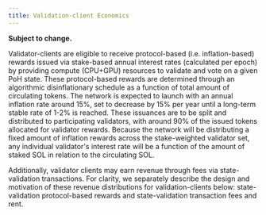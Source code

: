 ```yaml
---
title: Validation-client Economics
---
```


**Subject to change.**

Validator-clients are eligible to receive protocol-based \(i.e. inflation-based\) rewards issued via stake-based annual interest rates \(calculated per epoch\) by providing compute \(CPU+GPU\) resources to validate and vote on a given PoH state. These protocol-based rewards are determined through an algorithmic disinflationary schedule as a function of total amount of circulating tokens. The network is expected to launch with an annual inflation rate around 15%, set to decrease by 15% per year until a long-term stable rate of 1-2% is reached. These issuances are to be split and distributed to participating validators, with around 90% of the issued tokens allocated for validator rewards. Because the network will be distributing a fixed amount of inflation rewards across the stake-weighted validator set, any individual validator's interest rate will be a function of the amount of staked SOL in relation to the circulating SOL.

Additionally, validator clients may earn revenue through fees via state-validation transactions. For clarity, we separately describe the design and motivation of these revenue distributions for validation-clients below: state-validation protocol-based rewards and state-validation transaction fees and rent.
